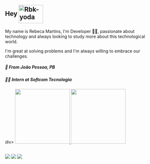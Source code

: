 ## **Hey** <img align="center" alt="Rbk-yoda" height="60" width="80" src="https://media.tenor.com/images/5921a2d48c5bd58023e4432fbb85d88c/tenor.gif">

My name is Rebeca Martins, I'm Developer 👩‍💻, passionate about technology and always looking to study more about this technological world. 

I'm great at solving problems and I'm always willing to embrace our challenges.



##### 📍 From João Pessoa, PB
##### 👩‍💻 Intern at Softcom Tecnologia
div>
  <a href="https://github.com/mtrebecca">
  <img height="180em" src="https://github-readme-stats.vercel.app/api?username=mtrebecca&show_icons=true&theme=dracula&include_all_commits=true&count_private=true"/>
  <img height="180em" src="https://github-readme-stats.vercel.app/api/top-langs/?username=mtrebecca&layout=compact&langs_count=8&theme=dracula"/>
<div>



<br/>

<div>
<a href = "mailto: mtrebeccamartins@gmail.com"><img src="https://img.shields.io/badge/-Gmail-%23EA4335?style=for-the-badge&logo=gmail&logoColor=white" target="_blank"></a>
<a href="https://www.linkedin.com/in/rebecca-martins-silva9" target="_blank"><img src="https://img.shields.io/badge/-LinkedIn-%230077B5?style=for-the-badge&logo=linkedin&logoColor=white" target="_blank"></a>
<a href="https://instagram.com/mtrebecca" target="_blank"><img src="https://img.shields.io/badge/-Instagram-%23E4405F?style=for-the-badge&logo=instagram&logoColor=white" target="_blank"></a>
</div>
